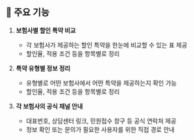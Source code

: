 
## 🌟 주요 기능

1. **보험사별 할인 특약 비교**  
   - 각 보험사가 제공하는 할인 특약을 한눈에 비교할 수 있는 표 제공  
   - 할인율, 적용 조건 등을 항목별로 정리  

2. **특약 유형별 정보 정리**  
   - 유형별로 어떤 보험사에서 어떤 특약을 제공하는지 확인 가능  
   - 할인율, 적용 조건 등을 항목별로 정리  

3. **각 보험사의 공식 채널 안내**  
   - 대표번호, 상담센터 링크, 민원접수 창구 등 공식 연락처 제공  
   - 정보 확인 또는 문의가 필요한 사용자를 위한 직접 경로 안내
